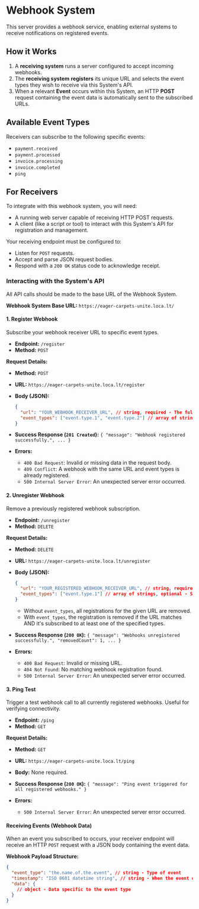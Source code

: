 # Webhook System

This server provides a webhook service, enabling external systems to receive notifications on registered events.

## How it Works

1.  A **receiving system** runs a server configured to accept incoming webhooks.
2.  The **receiving system** **registers** its unique URL and selects the event types they wish to receive via this System's API.
3.  When a relevant **Event** occurs within this System, an HTTP **POST** request containing the event data is automatically sent to the subscribed URLs.

## Available Event Types

Receivers can subscribe to the following specific events:

* `payment.received`
* `payment.processed`
* `invoice.processing`
* `invoice.completed`
* `ping`

## For Receivers

To integrate with this webhook system, you will need:
* A running web server capable of receiving HTTP POST requests.
* A client (like a script or tool) to interact with this System's API for registration and management.

Your receiving endpoint must be configured to:
* Listen for `POST` requests.
* Accept and parse JSON request bodies.
* Respond with a `200 OK` status code to acknowledge receipt.

### Interacting with the System's API

All API calls should be made to the base URL of the Webhook System.

**Webhook System Base URL:** `https://eager-carpets-unite.loca.lt/`

#### 1. Register Webhook

Subscribe your webhook receiver URL to specific event types.

* **Endpoint:** `/register`
* **Method:** `POST`

**Request Details:**

* **Method:** `POST`
* **URL:** `https://eager-carpets-unite.loca.lt/register`
* **Body (JSON):**
    ```json
    {
      "url": "YOUR_WEBHOOK_RECEIVER_URL", // string, required - The full URL of your receiving endpoint
      "event_types": ["event.type.1", "event.type.2"] // array of strings, required - List of desired event types
    }
    ```

* **Success Response (`201 Created`):** `{ "message": "Webhook registered successfully.", ... }`
* **Errors:**
    * `400 Bad Request`: Invalid or missing data in the request body.
    * `409 Conflict`: A webhook with the same URL and event types is already registered.
    * `500 Internal Server Error`: An unexpected server error occurred.

#### 2. Unregister Webhook

Remove a previously registered webhook subscription.

* **Endpoint:** `/unregister`
* **Method:** `DELETE`

**Request Details:**

* **Method:** `DELETE`
* **URL:** `https://eager-carpets-unite.loca.lt/unregister`
* **Body (JSON):**
    ```json
    {
      "url": "YOUR_REGISTERED_WEBHOOK_RECEIVER_URL", // string, required - The URL to unregister
      "event_types": ["event.type.1"] // array of strings, optional - Specific types to unregister
    }
    ```
    * Without `event_types`, all registrations for the given URL are removed.
    * With `event_types`, the registration is removed if the URL matches AND it's subscribed to at least one of the specified types.

* **Success Response (`200 OK`):** `{ "message": "Webhooks unregistered successfully.", "removedCount": 1, ... }`
* **Errors:**
    * `400 Bad Request`: Invalid or missing URL.
    * `404 Not Found`: No matching webhook registration found.
    * `500 Internal Server Error`: An unexpected server error occurred.

#### 3. Ping Test

Trigger a test webhook call to all currently registered webhooks. Useful for verifying connectivity.

* **Endpoint:** `/ping`
* **Method:** `GET`

**Request Details:**

* **Method:** `GET`
* **URL:** `https://eager-carpets-unite.loca.lt/ping`
* **Body:** None required.

* **Success Response (`200 OK`):** `{ "message": "Ping event triggered for all registered webhooks." }`
* **Errors:**
    * `500 Internal Server Error`: An unexpected server error occurred.

#### Receiving Events (Webhook Data)

When an event you subscribed to occurs, your receiver endpoint will receive an HTTP `POST` request with a JSON body containing the event data.

**Webhook Payload Structure:**

```json
{
  "event_type": "the.name.of.the.event", // string - Type of event
  "timestamp": "ISO 8601 datetime string", // string - When the event occurred
  "data": {
    // object - Data specific to the event type
  }
}